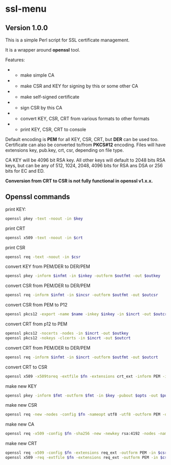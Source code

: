 # ssl-menu
## Version 1.0.0


This is a simple Perl script for SSL certificate management. 

It is a wrapper around **openssl** tool.

Features:
*    - make simple CA
*    - make CSR and KEY for signing by this or some other CA
*    - make self-signed certificate
*    - sign CSR by this CA
*    - convert KEY, CSR, CRT from various formats to other formats
*    - print KEY, CSR, CRT to console
    
Default encoding is **PEM** for all KEY, CSR, CRT, but **DER** can be used too.
Certificate can also be converted to/from **PKCS#12** encoding.
Files will have extensions key, pub.key, crt, csr, depending on file type.

CA KEY will be 4096 bit RSA key. All other keys will default to 2048 bits 
RSA keys, but can be any of 512, 1024, 2048, 4096 bits for RSA ans DSA
or 256 bits for EC and ED.

**Conversion from CRT to CSR is not fully functional in openssl v1.x.x.**

## Openssl commands

print KEY:
```sh
openssl pkey -text -noout -in $key
```

print CRT
```sh
openssl x509 -text -noout -in $crt
```

print CSR
```sh
openssl req -text -noout -in $csr
```
    
convert KEY from PEM/DER to DER/PEM
```sh
openssl pkey -inform $infmt -in $inkey -outform $outfmt -out $outkey
```

convert CSR from PEM/DER to DER/PEM
```sh
openssl req -inform $infmt -in $incsr -outform $outfmt -out $outcsr
```

convert CSR from PEM to P12
```sh
openssl pkcs12 -export -name $name -inkey $inkey -in $incrt -out $outcrt
```

convert CRT from p12 to PEM
```sh
openssl pkcs12 -nocerts -nodes -in $incrt -out $outkey
openssl pkcs12 -nokeys -clcerts -in $incrt -out $outcrt
```

convert CRT from PEM/DER to DER/PEM
```sh
openssl req -inform $infmt -in $incrt -outform $outfmt -out $outcrt
```

convert CRT to CSR
```sh
openssl x509 -x509toreq -extfile $fn -extensions crt_ext -inform PEM -in $crt -signkey $key -outform PEM -out $csr
```

make new KEY
```sh
openssl pkey -inform $fmt -outform $fmt -in $key -pubout $opts -out $pubkey
```

make new CSR
```sh
openssl req -new -nodes -config $fn -nameopt utf8 -utf8 -outform PEM -out $csr $key
```

make new CA
```sh
openssl req -x509 -config $fn -sha256 -new -newkey rsa:4192 -nodes -nameopt utf8 -utf8 -outform PEM -days 9999 -keyout $ca_dir/$ca_key -out $ca_dir/$ca_cer
```

make new CRT
```sh
openssl req -x509 -config $fn -extensions req_ext -outform PEM -in $csr -key $key -nodes -nameopt utf8 -utf8 -days $days -out $crt
openssl x509 -req -extfile $fn -extensions req_ext -outform PEM -in $csr -CA $ca_dir/$ca_cer -CAkey $ca_dir/$ca_key -CAcreateserial -days $days -out $crt
```
